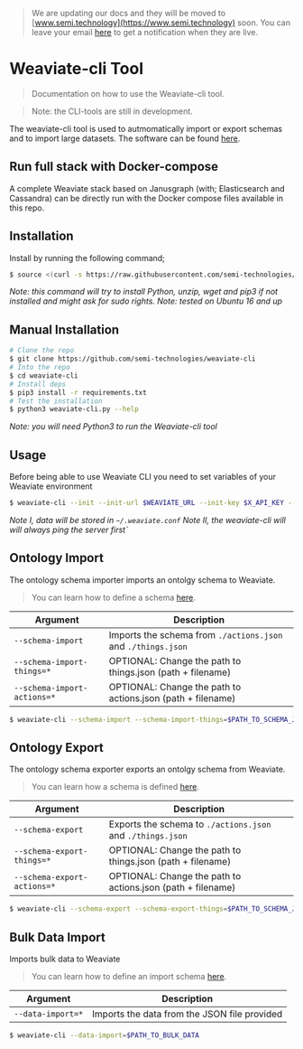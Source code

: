 > We are updating our docs and they will be moved to [www.semi.technology](https://www.semi.technology) soon.
> You can leave your email [here](http://eepurl.com/gye_bX) to get a notification when they are live.

# Weaviate-cli Tool

> Documentation on how to use the Weaviate-cli tool.

> Note: the CLI-tools are still in development.

The weaviate-cli tool is used to autmomatically import or export schemas and to import large datasets. The software can be found [here](https://github.com/semi-technologies/weaviate-cli).

## Run full stack with Docker-compose

A complete Weaviate stack based on Janusgraph (with; Elasticsearch and Cassandra) can be directly run with the Docker compose files available in this repo.

## Installation

Install by running the following command;

```sh
$ source <(curl -s https://raw.githubusercontent.com/semi-technologies/weaviate-cli/master/install.sh)
```

_Note: this command will try to install Python, unzip, wget and pip3 if not installed and might ask for sudo rights._
_Note: tested on Ubuntu 16 and up_

## Manual Installation

```sh
# Clone the repo
$ git clone https://github.com/semi-technologies/weaviate-cli
# Into the repo
$ cd weaviate-cli
# Install deps
$ pip3 install -r requirements.txt
# Test the installation
$ python3 weaviate-cli.py --help
```

_Note: you will need Python3 to run the Weaviate-cli tool_

## Usage

Before being able to use Weaviate CLI you need to set variables of your Weaviate environment

```sh
$ weaviate-cli --init --init-url $WEAVIATE_URL --init-key $X_API_KEY --init-token $X_API_TOKEN
```

_Note I, data will be stored in `~/.weaviate.conf`_
_Note II, the weaviate-cli will will always ping the server first`_

## Ontology Import

The ontology schema importer imports an ontolgy schema to Weaviate.

> You can learn how to define a schema [here](https://github.com/semi-technologies/weaviate/blob/develop/docs/en/use/ontology-schema.md).

| Argument | Description |
| -------- | ----------- |
| `--schema-import` | Imports the schema from `./actions.json` and `./things.json` | 
| `--schema-import-things=*` | OPTIONAL: Change the path to things.json (path + filename) |
| `--schema-import-actions=*` | OPTIONAL: Change the path to actions.json (path + filename) |

```sh
$ weaviate-cli --schema-import --schema-import-things=$PATH_TO_SCHEMA_JSON --schema-import-actions=$PATH_TO_SCHEMA_JSON
```

## Ontology Export

The ontology schema exporter exports an ontolgy schema from Weaviate.

> You can learn how a schema is defined [here](https://github.com/semi-technologies/weaviate/blob/develop/docs/en/use/ontology-schema.md).

| Argument | Description |
| -------- | ----------- |
| `--schema-export` | Exports the schema to `./actions.json` and `./things.json` | 
| `--schema-export-things=*` | OPTIONAL: Change the path to things.json (path + filename) |
| `--schema-export-actions=*` | OPTIONAL: Change the path to actions.json (path + filename) |

```sh
$ weaviate-cli --schema-export --schema-export-things=$PATH_TO_SCHEMA_JSON --schema-export-actions=$PATH_TO_SCHEMA_JSON
```

## Bulk Data Import

Imports bulk data to Weaviate

> You can learn how to define an import schema [here](#).

| Argument | Description |
| -------- | ----------- |
| `--data-import=*` | Imports the data from the JSON file provided | 

```sh
$ weaviate-cli --data-import=$PATH_TO_BULK_DATA
```
